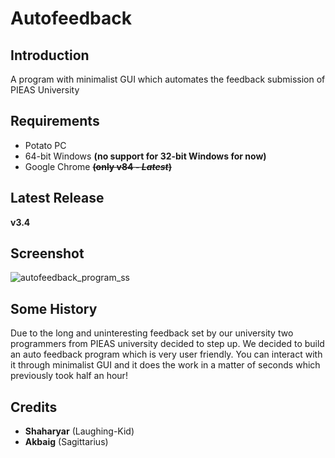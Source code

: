 # Autofeedback

## Introduction
A program with minimalist GUI which automates the feedback submission of PIEAS University

## Requirements

- Potato PC
- 64-bit Windows **(no support for 32-bit Windows for now)** 
- Google Chrome ~~**(only v84 - *Latest*)**~~

## Latest Release
**v3.4**

## Screenshot
![autofeedback_program_ss](https://i.imgur.com/7tgygpk.jpg)

## Some History
Due to the long and uninteresting feedback set by our university two programmers from PIEAS university decided to step up. 
We decided to build an auto feedback program which is very user friendly. You can interact with it through minimalist GUI and 
it does the work in a matter of seconds which previously took half an hour!

## Credits

- **Shaharyar** (Laughing-Kid)
- **Akbaig** (Sagittarius)
